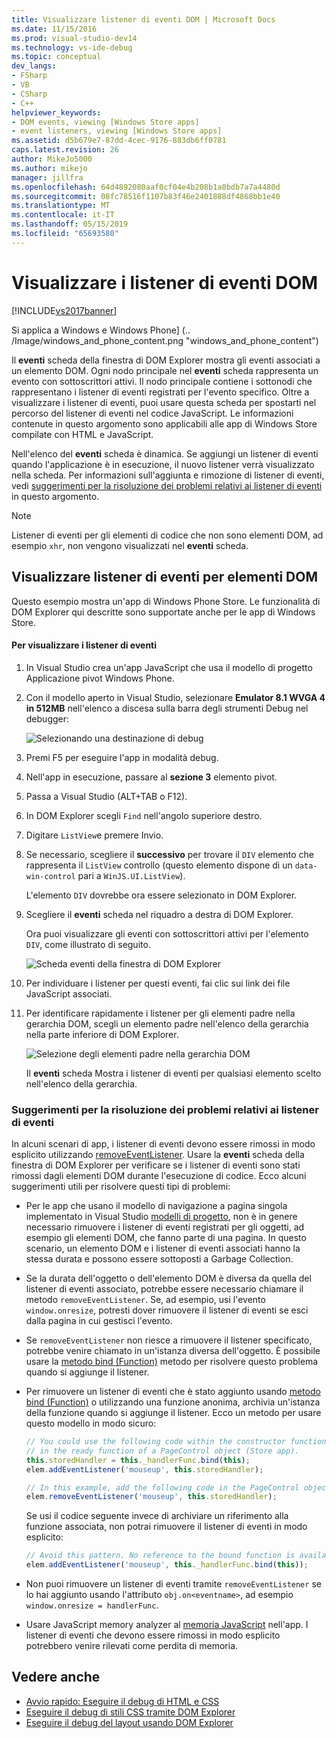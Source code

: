 ```yaml
---
title: Visualizzare listener di eventi DOM | Microsoft Docs
ms.date: 11/15/2016
ms.prod: visual-studio-dev14
ms.technology: vs-ide-debug
ms.topic: conceptual
dev_langs:
- FSharp
- VB
- CSharp
- C++
helpviewer_keywords:
- DOM events, viewing [Windows Store apps]
- event listeners, viewing [Windows Store apps]
ms.assetid: d5b679e7-87dd-4cec-9176-883db6ff0781
caps.latest.revision: 26
author: MikeJo5000
ms.author: mikejo
manager: jillfra
ms.openlocfilehash: 64d4892080aaf0cf04e4b208b1a0bdb7a7a4480d
ms.sourcegitcommit: 08fc78516f1107b83f46e2401888df4868bb1e40
ms.translationtype: MT
ms.contentlocale: it-IT
ms.lasthandoff: 05/15/2019
ms.locfileid: "65693580"
---
```

# <a name="view-dom-event-listeners"></a>Visualizzare i listener di eventi DOM
[!INCLUDE[vs2017banner](../includes/vs2017banner.md)]

Si applica a Windows e Windows Phone] (.. /Image/windows_and_phone_content.png "windows_and_phone_content")

 Il **eventi** scheda della finestra di DOM Explorer mostra gli eventi associati a un elemento DOM. Ogni nodo principale nel **eventi** scheda rappresenta un evento con sottoscrittori attivi. Il nodo principale contiene i sottonodi che rappresentano i listener di eventi registrati per l'evento specifico. Oltre a visualizzare i listener di eventi, puoi usare questa scheda per spostarti nel percorso del listener di eventi nel codice JavaScript. Le informazioni contenute in questo argomento sono applicabili alle app di Windows Store compilate con HTML e JavaScript.

 Nell'elenco del **eventi** scheda è dinamica. Se aggiungi un listener di eventi quando l'applicazione è in esecuzione, il nuovo listener verrà visualizzato nella scheda. Per informazioni sull'aggiunta e rimozione di listener di eventi, vedi [suggerimenti per la risoluzione dei problemi relativi ai listener di eventi](#Tips) in questo argomento.

> [!NOTE]
> Listener di eventi per gli elementi di codice che non sono elementi DOM, ad esempio `xhr`, non vengono visualizzati nel **eventi** scheda.

## <a name="view-event-listeners-for-dom-elements"></a>Visualizzare listener di eventi per elementi DOM
 Questo esempio mostra un'app di Windows Phone Store. Le funzionalità di DOM Explorer qui descritte sono supportate anche per le app di Windows Store.

#### <a name="to-view-event-listeners"></a>Per visualizzare i listener di eventi

1. In Visual Studio crea un'app JavaScript che usa il modello di progetto Applicazione pivot Windows Phone.

2. Con il modello aperto in Visual Studio, selezionare **Emulator 8.1 WVGA 4 in 512MB** nell'elenco a discesa sulla barra degli strumenti Debug nel debugger:

     ![Selezionando una destinazione di debug](../debugger/media/js-dom-debug-target-emu.png "JS_DOM_Debug_Target_Emu")

3. Premi F5 per eseguire l'app in modalità debug.

4. Nell'app in esecuzione, passare al **sezione 3** elemento pivot.

5. Passa a Visual Studio (ALT+TAB o F12).

6. In DOM Explorer scegli `Find` nell'angolo superiore destro.

7. Digitare `ListView`e premere Invio.

8. Se necessario, scegliere il **successivo** per trovare il `DIV` elemento che rappresenta il `ListView` controllo (questo elemento dispone di un `data-win-control` pari a `WinJS.UI.ListView`).

     L'elemento `DIV` dovrebbe ora essere selezionato in DOM Explorer.

9. Scegliere il **eventi** scheda nel riquadro a destra di DOM Explorer.

     Ora puoi visualizzare gli eventi con sottoscrittori attivi per l'elemento `DIV`, come illustrato di seguito.

     ![Scheda eventi della finestra di DOM Explorer](../debugger/media/js-dom-events.png "JS_DOM_Events")

10. Per individuare i listener per questi eventi, fai clic sui link dei file JavaScript associati.

11. Per identificare rapidamente i listener per gli elementi padre nella gerarchia DOM, scegli un elemento padre nell'elenco della gerarchia nella parte inferiore di DOM Explorer.

     ![Selezione degli elementi padre nella gerarchia DOM](../debugger/media/js-dom-breadcrumbs.png "JS_DOM_Breadcrumbs")

     Il **eventi** scheda Mostra i listener di eventi per qualsiasi elemento scelto nell'elenco della gerarchia.

### <a name="Tips"></a> Suggerimenti per la risoluzione dei problemi relativi ai listener di eventi
 In alcuni scenari di app, i listener di eventi devono essere rimossi in modo esplicito utilizzando [removeEventListener](https://msdn.microsoft.com/library/ie/ff975250\(v=vs.85\).aspx). Usare la **eventi** scheda della finestra di DOM Explorer per verificare se i listener di eventi sono stati rimossi dagli elementi DOM durante l'esecuzione di codice. Ecco alcuni suggerimenti utili per risolvere questi tipi di problemi:

- Per le app che usano il modello di navigazione a pagina singola implementato in Visual Studio [modelli di progetto](https://msdn.microsoft.com/library/windows/apps/hh758331.aspx), non è in genere necessario rimuovere i listener di eventi registrati per gli oggetti, ad esempio gli elementi DOM, che fanno parte di una pagina. In questo scenario, un elemento DOM e i listener di eventi associati hanno la stessa durata e possono essere sottoposti a Garbage Collection.

- Se la durata dell'oggetto o dell'elemento DOM è diversa da quella del listener di eventi associato, potrebbe essere necessario chiamare il metodo `removeEventListener`. Se, ad esempio, usi l'evento `window.onresize`, potresti dover rimuovere il listener di eventi se esci dalla pagina in cui gestisci l'evento.

- Se `removeEventListener` non riesce a rimuovere il listener specificato, potrebbe venire chiamato in un'istanza diversa dell'oggetto. È possibile usare la [metodo bind (Function)](https://developer.mozilla.org/docs/Web/JavaScript/Reference/Global_Objects/Function/bind) metodo per risolvere questo problema quando si aggiunge il listener.

- Per rimuovere un listener di eventi che è stato aggiunto usando [metodo bind (Function)](https://developer.mozilla.org/docs/Web/JavaScript/Reference/Global_Objects/Function/bind) o utilizzando una funzione anonima, archivia un'istanza della funzione quando si aggiunge il listener. Ecco un metodo per usare questo modello in modo sicuro:

    ```javascript
    // You could use the following code within the constructor function of an object, or
    // in the ready function of a PageControl object (Store app).
    this.storedHandler = this._handlerFunc.bind(this);
    elem.addEventListener('mouseup', this.storedHandler);

    // In this example, add the following code in the PageControl object's unload function.
    elem.removeEventListener('mouseup', this.storedHandler);

    ```

     Se usi il codice seguente invece di archiviare un riferimento alla funzione associata, non potrai rimuovere il listener di eventi in modo esplicito:

    ```javascript
    // Avoid this pattern. No reference to the bound function is available.
    elem.addEventListener('mouseup', this._handlerFunc.bind(this));
    ```

- Non puoi rimuovere un listener di eventi tramite `removeEventListener` se lo hai aggiunto usando l'attributo `obj.on<eventname>`, ad esempio `window.onresize = handlerFunc`.

- Usare JavaScript memory analyzer al [memoria JavaScript](../profiling/javascript-memory.md) nell'app. I listener di eventi che devono essere rimossi in modo esplicito potrebbero venire rilevati come perdita di memoria.

## <a name="see-also"></a>Vedere anche

- [Avvio rapido: Eseguire il debug di HTML e CSS](../debugger/quickstart-debug-html-and-css.md)
- [Eseguire il debug di stili CSS tramite DOM Explorer](../debugger/debug-css-styles-using-dom-explorer.md)
- [Eseguire il debug del layout usando DOM Explorer](../debugger/debug-layout-using-dom-explorer.md)